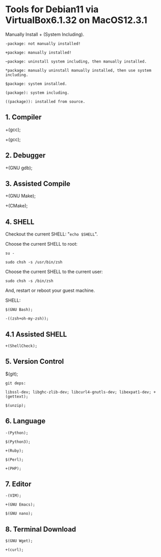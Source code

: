 # Tools for Debian11 via VirtualBox6.1.32 on MacOS12.3.1

Manually Install + (System Including).

    -package: not manually installed!

    +package: manually installed!

    ~package: uninstall system including, then manually installed.

    *package: manually uninstall manually installed, then use system including.

    $package: system installed.

    (package): system including.

    ((package)): installed from source.

## 1. Compiler

+(gcc);

+(gcc);

## 2. Debugger

+(GNU gdb);

## 3. Assisted Compile

+(GNU Make);

+(CMake);

## 4. SHELL

Checkout the current SHELL: "`echo $SHELL`".

Choose the current SHELL to root:

    su -

    sudo chsh -s /usr/bin/zsh

Choose the current SHELL to the current user:

    sudo chsh -s /bin/zsh

And, restart or reboot your guest machine.

SHELL:

    $(GNU Bash);

    -((zsh+oh-my-zsh));

## 4.1 Assisted SHELL

    +(ShellCheck);

## 5. Version Control

$(git);

    git deps:

    libssl-dev; libghc-zlib-dev; libcurl4-gnutls-dev; libexpat1-dev; +(gettext); 
    
    $(unzip);

## 6. Language

    -(Python);

    $(Python3);

    +(Ruby);

    $(Perl);

    +(PHP);

## 7. Editor

    -(VIM);

    +(GNU Emacs);

    $(GNU nano);

## 8. Terminal Download

    $(GNU Wget);

    +(curl);
